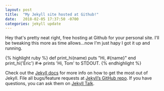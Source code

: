 ```yaml
---
layout: post
title:  "My Jekyll site hosted at Github!"
date:   2018-02-05 17:37:50 -0700
categories: jekyll update
---
```

Hey that's pretty neat right, free hosting at Github for your personal site. I'll be tweaking this more as time allows...now I'm just hapy I got it up and running.

{% highlight ruby %}
def print_hi(name)
  puts "Hi, #{name}"
end
print_hi('Eric')
#=> prints 'Hi, Tom' to STDOUT.
{% endhighlight %}

Check out the [Jekyll docs][jekyll-docs] for more info on how to get the most out of Jekyll. File all bugs/feature requests at [Jekyll’s GitHub repo][jekyll-gh]. If you have questions, you can ask them on [Jekyll Talk][jekyll-talk].

[jekyll-docs]: http://jekyllrb.com/docs/home
[jekyll-gh]:   https://github.com/jekyll/jekyll
[jekyll-talk]: https://talk.jekyllrb.com/
